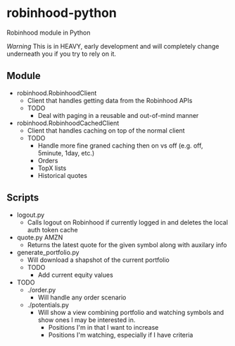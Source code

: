 # robinhood-python
Robinhood module in Python

*Warning* This is in HEAVY, early development and will completely change underneath you if you try to rely on it.

## Module

* robinhood.RobinhoodClient
  * Client that handles getting data from the Robinhood APIs
  * TODO
    * Deal with paging in a reusable and out-of-mind manner
* robinhood.RobinhoodCachedClient
  * Client that handles caching on top of the normal client
  * TODO
    * Handle more fine graned caching then on vs off (e.g. off, 5minute, 1day, etc.)
    * Orders
    * TopX lists
    * Historical quotes

## Scripts
* logout.py
  * Calls logout on Robinhood if currently logged in and deletes the local auth token cache
* quote.py AMZN
  * Returns the latest quote for the given symbol along with auxilary info
* generate_portfolio.py
  * Will download a shapshot of the current portfolio
  * TODO
    * Add current equity values
* TODO
  * ./order.py
    * Will handle any order scenario
  * ./potentials.py
    * Will show a view combining portfolio and watching symbols and show ones I may be interested in.
      * Positions I'm in that I want to increase
      * Positions I'm watching, especially if I have criteria

